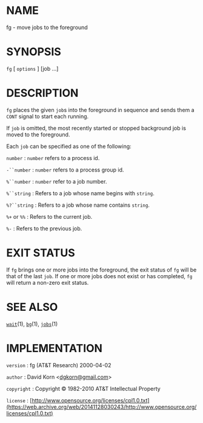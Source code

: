 # NAME

fg - move jobs to the foreground

# SYNOPSIS

`fg` \[ `options` \] \[job ...\]

# DESCRIPTION

`fg` places the given `job`s into the foreground in sequence and sends
them a `CONT` signal to start each running.

If `job` is omitted, the most recently started or stopped background job
is moved to the foreground.

Each `job` can be specified as one of the following:

`number`
: `number` refers to a process id.

`-``number`
: `number` refers to a process group id.

`%``number`
: `number` refer to a job number.

`%``string`
: Refers to a job whose name begins with `string`.

`%?``string`
: Refers to a job whose name contains `string`.

`%+` or `%%`
: Refers to the current job.

`%-`
: Refers to the previous job.

# EXIT STATUS

If `fg` brings one or more jobs into the foreground, the exit status
of `fg` will be that of the last `job`. If one or more jobs does not
exist or has completed, `fg` will return a non-zero exit status.

# SEE ALSO

[`wait`](/web/20141128030243/http://www2.research.att.com/~astopen/man/man1/wait.html)(1),
[`bg`](/web/20141128030243/http://www2.research.att.com/~astopen/man/man1/bg.html)(1),
[`jobs`](/web/20141128030243/http://www2.research.att.com/~astopen/man/man1/jobs.html)(1)

# IMPLEMENTATION

`version`
: fg (AT&T Research) 2000-04-02

`author`
: David Korn
    &lt;[dgkorn@gmail.com](https://web.archive.org/web/20141128030243/mailto:dgkorn@gmail.com)&gt;

`copyright`
: Copyright © 1982-2010 AT&T Intellectual Property

`license`
: [http://www.opensource.org/licenses/cpl1.0.txt](https://web.archive.org/web/20141128030243/http://www.opensource.org/licenses/cpl1.0.txt)


